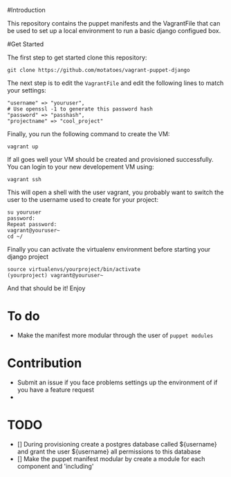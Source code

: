 #Introduction

This repository contains the puppet manifests and the VagrantFile that can be used to set up a local environment to run a basic django configued box.  

#Get Started

The first step to get started clone this repository:

`git clone https://github.com/motatoes/vagrant-puppet-django`

The next step is to edit the `VagrantFile` and edit the following lines to match your settings:

```
"username" => "youruser",
# Use openssl -1 to generate this password hash
"password" => "passhash",
"projectname" => "cool_project"
```

Finally, you run the following command to create the VM:

```
vagrant up
```


If all goes well your VM should be created and provisioned successfully. You can login to your new developement VM using:

```
vagrant ssh
```

This will open a shell with the user vagrant, you probably want to switch the user to the username used to create for your project:

```
su youruser
password:
Repeat password:
vagrant@youruser~ 
cd ~/
```

Finally you can activate the virtualenv environment before starting your django project

```
source virtualenvs/yourproject/bin/activate
(yourproject) vagrant@youruser~
```


And that should be it! Enjoy


# To do
- Make the manifest more modular through the user of `puppet modules`

# Contribution

- Submit an issue if you face problems settings up the environment of if you have a feature request
- 
# TODO

- [] During provisioning create a postgres database called ${username} and grant the user ${username} all permissions to this database
- [] Make the puppet manifest modular by create a module for each component and 'including'
